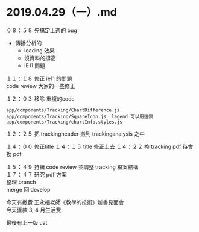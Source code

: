 # 2019.04.29（一）.md

０８：５８ 先搞定上週的 bug
- 傳播分析的
  - loading 效果
  - 沒資料的撐高
  - IE11 問題

１１：１８ 修正 ie11 的問題  
code review 大家的一些修正  

１２：０３ 移除 重複的code
```
app/components/Tracking/ChartDifference.js
app/components/Tracking/SquareIcon.js  lagend 可以用這個
app/components/Tracking/chartInfo.styles.js
```

１２：２５ 把 trackingheader 搬到 trackinganalysis 之中  

１４：００ 修正title
１４：１５ title 修正上去
１４：２２ 換 tracking pdf
待會換 pdf

１５：４９ 持續 code review 並調整 tracking 檔案結構  
１７：４７ 研究 pdf 方案  
整理 branch  
merge 回 develop  

今天有繳費 王永福老師《教學的技術》新書見面會  
今天匯款 3, 4 月生活費  

最後有上一版 uat  
